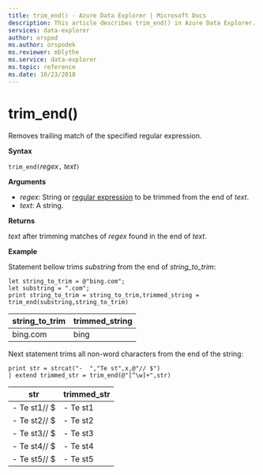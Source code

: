 ```yaml
---
title: trim_end() - Azure Data Explorer | Microsoft Docs
description: This article describes trim_end() in Azure Data Explorer.
services: data-explorer
author: orspod
ms.author: orspodek
ms.reviewer: mblythe
ms.service: data-explorer
ms.topic: reference
ms.date: 10/23/2018
---
```

# trim_end()

Removes trailing match of the specified regular expression.

**Syntax**

`trim_end(`*regex*`,` *text*`)`

**Arguments**

* *regex*: String or [regular expression](re2.md) to be trimmed from the end of *text*.  
* *text*: A string.

**Returns**

*text* after trimming matches of *regex* found in the end of *text*.

**Example**

Statement bellow trims *substring*  from the end of *string_to_trim*:

```kusto
let string_to_trim = @"bing.com";
let substring = ".com";
print string_to_trim = string_to_trim,trimmed_string = trim_end(substring,string_to_trim)
```

|string_to_trim|trimmed_string|
|--------------|--------------|
|bing.com      |bing          |

Next statement trims all non-word characters from the end of the string:

```kusto
print str = strcat("-  ","Te st",x,@"// $")
| extend trimmed_str = trim_end(@"[^\w]+",str)
```

|str          |trimmed_str|
|-------------|-----------|
|-  Te st1// $|-  Te st1  |
|-  Te st2// $|-  Te st2  |
|-  Te st3// $|-  Te st3  |
|-  Te st4// $|-  Te st4  |
|-  Te st5// $|-  Te st5  |